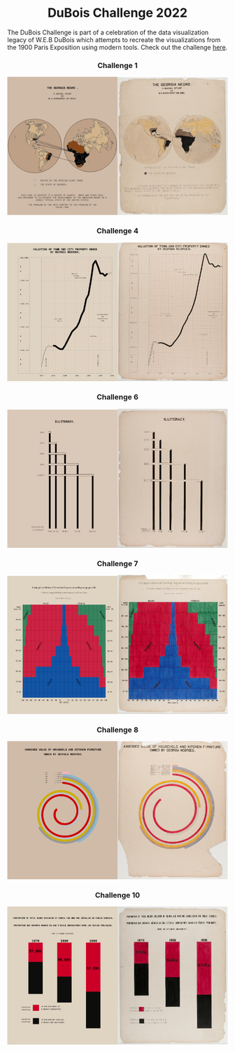 <h1 align="center">
DuBois Challenge 2022 </h1>

The DuBois Challenge is part of a celebration of the data visualization legacy of W.E.B DuBois which attempts to recreate the visualizations from the 1900 Paris Exposition using modern tools. Check out the challenge [here](https://github.com/ajstarks/dubois-data-portraits/blob/master/challenge/README.md).

<h3 align="center">
Challenge 1</h3>
<p align="center">
<img src="https://github.com/nrennie/dubois_challenge/blob/main/2022/images/challenge_01.jpg?raw=true" width="50%"><img src="https://github.com/nrennie/dubois_challenge/blob/main/2022/images/original_01.jpg?raw=true" width="50%">
</p>

<h3 align="center">
Challenge 4</h3>
<p align="center">
<img src="https://github.com/nrennie/dubois_challenge/blob/main/2022/images/challenge_04.jpg?raw=true" width="50%"><img src="https://github.com/nrennie/dubois_challenge/blob/main/2022/images/original_04.jpg?raw=true" width="50%">
</p>

<h3 align="center">
Challenge 6</h3>
<p align="center">
<img src="https://github.com/nrennie/dubois_challenge/blob/main/2022/images/challenge_06.jpg?raw=true" width="50%"><img src="https://github.com/nrennie/dubois_challenge/blob/main/2022/images/original_06.jpg?raw=true" width="50%">
</p>

<h3 align="center">
Challenge 7</h3>
<p align="center">
<img src="https://github.com/nrennie/dubois_challenge/blob/main/2022/images/challenge_07.jpg?raw=true" width="50%"><img src="https://github.com/nrennie/dubois_challenge/blob/main/2022/images/original_07.jpg?raw=true" width="50%">
</p>

<h3 align="center">
Challenge 8</h3>
<p align="center">
<img src="https://github.com/nrennie/dubois_challenge/blob/main/2022/images/challenge_08.jpg?raw=true" width="50%"><img src="https://github.com/nrennie/dubois_challenge/blob/main/2022/images/original_08.jpg?raw=true" width="50%">
</p>

<h3 align="center">
Challenge 10</h3>
<p align="center">
<img src="https://github.com/nrennie/dubois_challenge/blob/main/2022/images/challenge_10.jpg?raw=true" width="50%"><img src="https://github.com/nrennie/dubois_challenge/blob/main/2022/images/original_10.jpg?raw=true" width="50%">
</p>